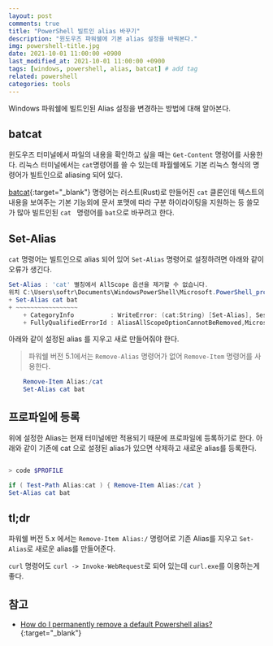 ```yaml
---
layout: post
comments: true
title: "PowerShell 빌트인 alias 바꾸기"
description: "윈도우즈 파워쉘에 기본 alias 설정을 바꿔본다."
img: powershell-title.jpg
date: 2021-10-01 11:00:00 +0900
last_modified_at: 2021-10-01 11:00:00 +0900
tags: [windows, powershell, alias, batcat] # add tag
related: powershell
categories: tools
---
```


Windows 파워쉘에 빌트인된 Alias 설정을 변경하는 방법에 대해 알아본다. 
<!--more-->

## batcat

윈도우즈 터미널에서 파일의 내용을 확인하고 싶을 때는 `Get-Content` 명령어를 사용한다. 리눅스 터미널에서는 `cat`명령어를 쓸 수 있는데 파월쉘에도 기본 리눅스 형식의 명령어가 빌트인으로 aliasing 되어 있다. 

[batcat](https://github.com/sharkdp/bat){:target="_blank"} 명령어는 러스트(Rust)로 만들어진 `cat` 클론인데 텍스트의 내용을 보여주는 기본 기능외에 문서 포맷에 따라 구분 하이라이팅을 지원하는 등 쓸모가 많아 빌트인된 `cat ` 명령어를 `bat`으로 바꾸려고 한다. 

## Set-Alias 

`cat` 명령어는 빌트인으로 alias 되어 있어 `Set-Alias` 명령어로 설정하려면 아래와 같이 오류가 생긴다. 

```powershell
Set-Alias : 'cat' 별칭에서 AllScope 옵션을 제거할 수 없습니다.
위치 C:\Users\softr\Documents\WindowsPowerShell\Microsoft.PowerShell_profile.ps1:6 문자:1
+ Set-Alias cat bat
+ ~~~~~~~~~~~~~~~~~
    + CategoryInfo          : WriteError: (cat:String) [Set-Alias], SessionStateUnauthorizedAccessException
    + FullyQualifiedErrorId : AliasAllScopeOptionCannotBeRemoved,Microsoft.PowerShell.Commands.SetAliasCommand
```

아래와 같이 설정된 alias 를 지우고 새로 만들어줘야 한다.  

> 파워쉘 버전 5.1에서는 `Remove-Alias` 명령어가 없어 `Remove-Item` 명령어를 사용한다.  

```powershell
    Remove-Item Alias:/cat 
    Set-Alias cat bat
```

## 프로파일에 등록 

위에 설정한 Alias는 현재 터미널에만 적용되기 때문에 프로파일에 등록하기로 한다. 아래와 같이 기존에 cat 으로 설정된 alias가 있으면 삭제하고 새로운 alias를 등록한다. 

```powershell

> code $PROFILE

if ( Test-Path Alias:cat ) { Remove-Item Alias:/cat }
Set-Alias cat bat
```

## tl;dr

파워쉘 버전 5.x 에서는 `Remove-Item Alias:/` 명령어로 기존 Alias를 지우고 `Set-Alias`로 새로운 alias를 만들어준다. 

`curl` 명령어도 `curl -> Invoke-WebRequest`로 되어 있는데 `curl.exe`를 이용하는게 좋다. 

## 참고

- [How do I permanently remove a default Powershell alias?](https://superuser.com/questions/883914/how-do-i-permanently-remove-a-default-powershell-alias){:target="_blank"}
